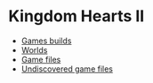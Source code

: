 # Kingdom Hearts II

* [Games builds](builds.md)
* [Worlds](worlds.md)
* [Game files](files.md)
* [Undiscovered game files](files-unknown.md)
